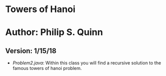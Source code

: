 # Towers of Hanoi
# Author: Philip S. Quinn
## Version: 1/15/18
- *Problem2.java*: Within this class you will find a recursive solution to the famous towers of hanoi problem.
